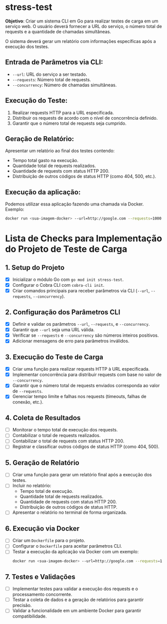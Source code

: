 # stress-test

**Objetivo**: Criar um sistema CLI em Go para realizar testes de carga em um serviço web. O usuário deverá fornecer a URL do serviço, o número total de requests e a quantidade de chamadas simultâneas.

O sistema deverá gerar um relatório com informações específicas após a execução dos testes.

## Entrada de Parâmetros via CLI:

- `--url`: URL do serviço a ser testado.
- `--requests`: Número total de requests.
- `--concurrency`: Número de chamadas simultâneas.

## Execução do Teste:

1. Realizar requests HTTP para a URL especificada.
2. Distribuir os requests de acordo com o nível de concorrência definido.
3. Garantir que o número total de requests seja cumprido.

## Geração de Relatório:

Apresentar um relatório ao final dos testes contendo:
- Tempo total gasto na execução.
- Quantidade total de requests realizados.
- Quantidade de requests com status HTTP 200.
- Distribuição de outros códigos de status HTTP (como 404, 500, etc.).

## Execução da aplicação:

Podemos utilizar essa aplicação fazendo uma chamada via Docker. Exemplo:
```bash
docker run <sua-imagem-docker> --url=http://google.com --requests=1000 --concurrency=10
```

# Lista de Checks para Implementação do Projeto de Teste de Carga

## 1. Setup do Projeto
- [X] Inicializar o módulo Go com `go mod init stress-test`.
- [X] Configurar o Cobra CLI com `cobra-cli init`.
- [X] Criar comandos principais para receber parâmetros via CLI (`--url`, `--requests`, `--concurrency`).

## 2. Configuração dos Parâmetros CLI
- [X] Definir e validar os parâmetros `--url`, `--requests`, e `--concurrency`.
- [X] Garantir que `--url` seja uma URL válida.
- [X] Verificar se `--requests` e `--concurrency` são números inteiros positivos.
- [X] Adicionar mensagens de erro para parâmetros inválidos.

## 3. Execução do Teste de Carga
- [X] Criar uma função para realizar requests HTTP à URL especificada.
- [X] Implementar concorrência para distribuir requests com base no valor de `--concurrency`.
- [X] Garantir que o número total de requests enviados corresponda ao valor de `--requests`.
- [X] Gerenciar tempo limite e falhas nos requests (timeouts, falhas de conexão, etc.).

## 4. Coleta de Resultados
- [ ] Monitorar o tempo total de execução dos requests.
- [ ] Contabilizar o total de requests realizados.
- [ ] Contabilizar o total de requests com status HTTP 200.
- [ ] Registrar e classificar outros códigos de status HTTP (como 404, 500).

## 5. Geração de Relatório
- [ ] Criar uma função para gerar um relatório final após a execução dos testes.
- [ ] Incluir no relatório:
  - Tempo total de execução.
  - Quantidade total de requests realizados.
  - Quantidade de requests com status HTTP 200.
  - Distribuição de outros códigos de status HTTP.
- [ ] Apresentar o relatório no terminal de forma organizada.

## 6. Execução via Docker
- [ ] Criar um `Dockerfile` para o projeto.
- [ ] Configurar o `Dockerfile` para aceitar parâmetros CLI.
- [ ] Testar a execução da aplicação via Docker com um exemplo:
  ```bash
  docker run <sua-imagem-docker> --url=http://google.com --requests=1000 --concurrency=10
  ```

## 7. Testes e Validações
- [ ] Implementar testes para validar a execução dos requests e o processamento concorrente.
- [ ] Testar a coleta de dados e a geração de relatórios para garantir precisão.
- [ ] Validar a funcionalidade em um ambiente Docker para garantir compatibilidade.
